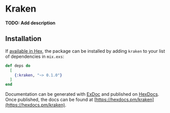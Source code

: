 # Kraken

**TODO: Add description**

## Installation

If [available in Hex](https://hex.pm/docs/publish), the package can be installed
by adding `kraken` to your list of dependencies in `mix.exs`:

```elixir
def deps do
  [
    {:kraken, "~> 0.1.0"}
  ]
end
```

Documentation can be generated with [ExDoc](https://github.com/elixir-lang/ex_doc)
and published on [HexDocs](https://hexdocs.pm). Once published, the docs can
be found at [https://hexdocs.pm/kraken](https://hexdocs.pm/kraken).

